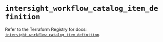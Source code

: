 # `intersight_workflow_catalog_item_definition`

Refer to the Terraform Registry for docs: [`intersight_workflow_catalog_item_definition`](https://registry.terraform.io/providers/ciscodevnet/intersight/1.0.71/docs/resources/workflow_catalog_item_definition).
